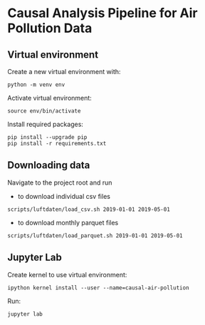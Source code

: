 #  Causal Analysis Pipeline for Air Pollution Data

## Virtual environment
Create a new virtual environment with:
```
python -m venv env
```

Activate virtual environment:
```
source env/bin/activate
```

Install required packages:
```
pip install --upgrade pip
pip install -r requirements.txt
```

## Downloading data
Navigate to the project root and run
 - to download individual csv files
```
scripts/luftdaten/load_csv.sh 2019-01-01 2019-05-01
```
- to download monthly parquet files
```
scripts/luftdaten/load_parquet.sh 2019-01-01 2019-05-01
```

## Jupyter Lab
Create kernel to use virtual environment:
```
ipython kernel install --user --name=causal-air-pollution
```

Run:
```
jupyter lab
```